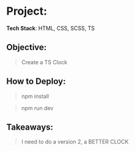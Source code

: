 # Project:
**Tech Stack**: HTML, CSS, SCSS, TS 

## Objective:
> Create a TS Clock
>

## How to Deploy:

> npm install

> npm run dev

## Takeaways:

> I need to do a version 2, a BETTER CLOCK
>

```
